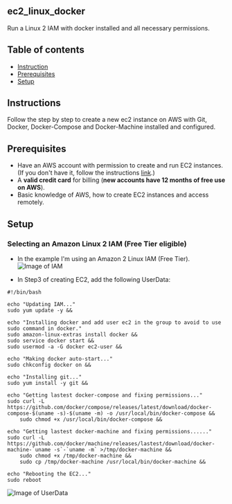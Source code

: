 ## ec2_linux_docker
Run a Linux 2 IAM with docker installed and all necessary permissions.

## Table of contents
* [Instruction](#Instructions)
* [Prerequisites](#Prerequisites)
* [Setup](#setup)

## Instructions
Follow the step by step to create a new ec2 instance on AWS with Git, Docker, Docker-Compose and Docker-Machine installed and configured.

## Prerequisites
- Have an AWS account with permission to create and run EC2 instances. (If you don't have it, follow the instructions <a target="_blank" rel="noopener noreferrer" href="https://portal.aws.amazon.com/billing/signup?nc2=h_ct&src=header_signup&redirect_url=https%3A%2F%2Faws.amazon.com%2Fregistration-confirmation#/start">link</a>.)
- A <b>valid credit card</b> for billing (<b>new accounts have 12 months of free use on AWS</b>).
- Basic knowledge of AWS, how to create EC2 instances and access remotely.

## Setup 

### Selecting an Amazon Linux 2 IAM (Free Tier eligible)
* In the example I'm using an Amazon 2 Linux IAM (Free Tier).
![Image of IAM](https://imgur.com/D9tcUlx.jpg)

* In Step3 of creating EC2, add the following UserData:

```shell
#!/bin/bash

echo "Updating IAM..."
sudo yum update -y &&

echo "Installing docker and add user ec2 in the group to avoid to use sudo command in docker."
sudo amazon-linux-extras install docker &&
sudo service docker start &&
sudo usermod -a -G docker ec2-user &&

echo "Making docker auto-start..."
sudo chkconfig docker on &&

echo "Installing git..."
sudo yum install -y git &&

echo "Getting lastest docker-compose and fixing permissions..."
sudo curl -L  https://github.com/docker/compose/releases/latest/download/docker-compose-$(uname -s)-$(uname -m) -o /usr/local/bin/docker-compose &&
    sudo chmod +x /usr/local/bin/docker-compose &&

echo "Getting lastest docker-machine and fixing permissions......"
sudo curl -L https://github.com/docker/machine/releases/lastest/download/docker-machine-`uname -s`-`uname -m` >/tmp/docker-machine &&
    sudo chmod +x /tmp/docker-machine &&
    sudo cp /tmp/docker-machine /usr/local/bin/docker-machine &&

echo "Rebooting the EC2..."
sudo reboot
```
![Image of UserData](https://imgur.com/cZjstXk.png)
